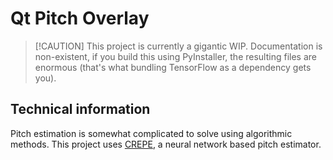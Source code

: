 # Qt Pitch Overlay
>  [!CAUTION] 
> This project is currently a gigantic WIP. Documentation is non-existent, if you build this using PyInstaller, the 
> resulting files are enormous (that's what bundling TensorFlow as a dependency gets you).

## Technical information
Pitch estimation is somewhat complicated to solve using algorithmic methods.
This project uses [CREPE](https://github.com/marl/crepe), a neural network based pitch estimator.